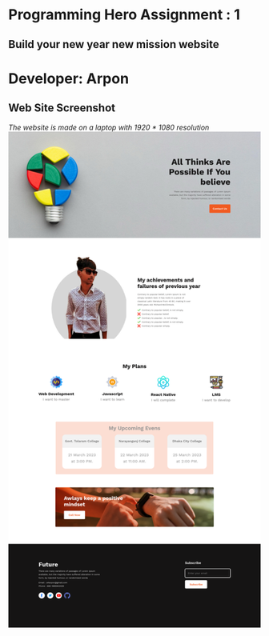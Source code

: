 # Programming Hero Assignment : **1**
## Build your new year new mission website
#
# Developer: Arpon
## Web Site Screenshot
*The website is made on a laptop with 1920 * 1080 resolution*
![Web Site Screenshot](./site.png)